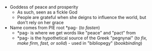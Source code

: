 - Goddess of peace and prosperity
	- As such, seen as a fickle God
	- People are grateful when she deigns to influence the world, but don't rely on her grace
- Name comes from PIE root \*pag- (_to fasten_)
	- \*pag- is where we get words like "peace" and "pact" from
	- \*pag- is the hypothetical source of the Greek "pegnynai" (_to fix, make firm, fast, or solid_) - used in "bibliopegy" (_bookbinding_)
